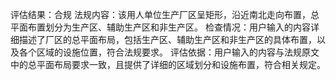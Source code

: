 评估结果：合规
法规内容：该用人单位生产厂区呈矩形，沿近南北走向布置，总平面布置划分为生产区、辅助生产区和非生产区。
检查情况：用户输入的内容详细描述了厂区的总平面布局，包括生产区、辅助生产区和非生产区的具体布置，以及各个区域的设施位置，符合法规要求。
评估依据：用户输入的内容与法规原文中的总平面布局要求一致，且提供了详细的区域划分和设施布置，符合相关规定。